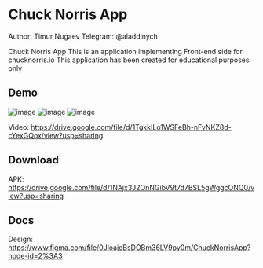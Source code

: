 # Chuck Norris App

Author: Timur Nugaev
Telegram: @aladdinych

Chuck Norris App
This is an application implementing Front-end side for chucknorris.io
This application has been created for educational purposes only

## Demo
![image](https://user-images.githubusercontent.com/19241702/154117560-0dc7d8c9-5d99-464c-bd92-2bef33d42243.png)
![image](https://user-images.githubusercontent.com/19241702/154117640-b9526e2e-f817-41ae-bdf5-b94629fe91b4.png)
![image](https://user-images.githubusercontent.com/19241702/154117826-9f48f535-776a-43b2-a1cb-0b5f50010acd.png)

Video: 
https://drive.google.com/file/d/1TgkkILo1WSFeBh-nFvNKZ8d-cYexGQox/view?usp=sharing

## Download
APK: https://drive.google.com/file/d/1NAjx3J2OnNGibV9t7d7BSL5gWggcONQ0/view?usp=sharing

## Docs
Design: https://www.figma.com/file/0JloajeBsDOBm36LV9py0m/ChuckNorrisApp?node-id=2%3A3
